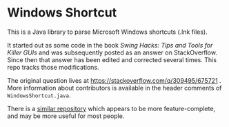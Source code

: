 # Windows Shortcut 

This is a Java library to parse Microsoft Windows shortcuts (.lnk files).

It started out as some code in the book *Swing Hacks: Tips and Tools for Killer GUIs* and was subsequently posted as an answer on StackOverflow. Since then that answer has been edited and corrected several times. This repo tracks those modifications. 

The original question lives at https://stackoverflow.com/q/309495/675721 . More information about contributors is available in the header comments of `WindowsShortcut.java`. 

There is a [similar repository](https://github.com/DmitriiShamrikov/mslinks) which appears to be more feature-complete, and may be more useful for most people. 

